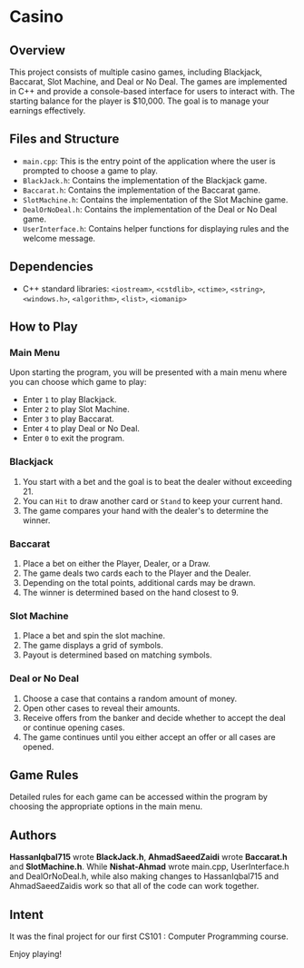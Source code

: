 # Casino

## Overview
This project consists of multiple casino games, including Blackjack, Baccarat, Slot Machine, and Deal or No Deal. The games are implemented in C++ and provide a console-based interface for users to interact with. The starting balance for the player is $10,000. The goal is to manage your earnings effectively.

## Files and Structure
- `main.cpp`: This is the entry point of the application where the user is prompted to choose a game to play.
- `BlackJack.h`: Contains the implementation of the Blackjack game.
- `Baccarat.h`: Contains the implementation of the Baccarat game.
- `SlotMachine.h`: Contains the implementation of the Slot Machine game.
- `DealOrNoDeal.h`: Contains the implementation of the Deal or No Deal game.
- `UserInterface.h`: Contains helper functions for displaying rules and the welcome message.

## Dependencies
- C++ standard libraries: `<iostream>`, `<cstdlib>`, `<ctime>`, `<string>`, `<windows.h>`, `<algorithm>`, `<list>`, `<iomanip>`

## How to Play

### Main Menu
Upon starting the program, you will be presented with a main menu where you can choose which game to play:
- Enter `1` to play Blackjack.
- Enter `2` to play Slot Machine.
- Enter `3` to play Baccarat.
- Enter `4` to play Deal or No Deal.
- Enter `0` to exit the program.

### Blackjack
1. You start with a bet and the goal is to beat the dealer without exceeding 21.
2. You can `Hit` to draw another card or `Stand` to keep your current hand.
3. The game compares your hand with the dealer's to determine the winner.

### Baccarat
1. Place a bet on either the Player, Dealer, or a Draw.
2. The game deals two cards each to the Player and the Dealer.
3. Depending on the total points, additional cards may be drawn.
4. The winner is determined based on the hand closest to 9.

### Slot Machine
1. Place a bet and spin the slot machine.
2. The game displays a grid of symbols.
3. Payout is determined based on matching symbols.

### Deal or No Deal
1. Choose a case that contains a random amount of money.
2. Open other cases to reveal their amounts.
3. Receive offers from the banker and decide whether to accept the deal or continue opening cases.
4. The game continues until you either accept an offer or all cases are opened.

## Game Rules
Detailed rules for each game can be accessed within the program by choosing the appropriate options in the main menu.

## Authors
**HassanIqbal715** wrote **BlackJack.h**, **AhmadSaeedZaidi** wrote **Baccarat.h** and **SlotMachine.h**. While **Nishat-Ahmad** wrote main.cpp, UserInterface.h and DealOrNoDeal.h, while also making changes to HassanIqbal715 and AhmadSaeedZaidis work so that all of the code can work together.

## Intent
It was the final project for our first CS101 : Computer Programming course.

Enjoy playing!
